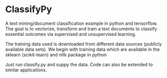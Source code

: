 # ClassifyPy
A text mining/document classification example in python and tensorflow. The goal is to vectorize, transform and train a text documents to classify essential outcomes via supervised and unsupervised learning.

The training data used is downloaded from different data sources (publicly available data sets). We begin with training data which are available in the sklearn (scikit-learn) and nltk package in python

Just run classify.py and suppy the data. Code can also be extended to similar applications.

